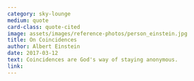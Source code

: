 ```yaml
---
category: sky-lounge
medium: quote
card-class: quote-cited
image: assets/images/reference-photos/person_einstein.jpg
title: On Coincidences
author: Albert Einstein
date: 2017-03-12
text: Coincidences are God's way of staying anonymous.
link:
---
```

